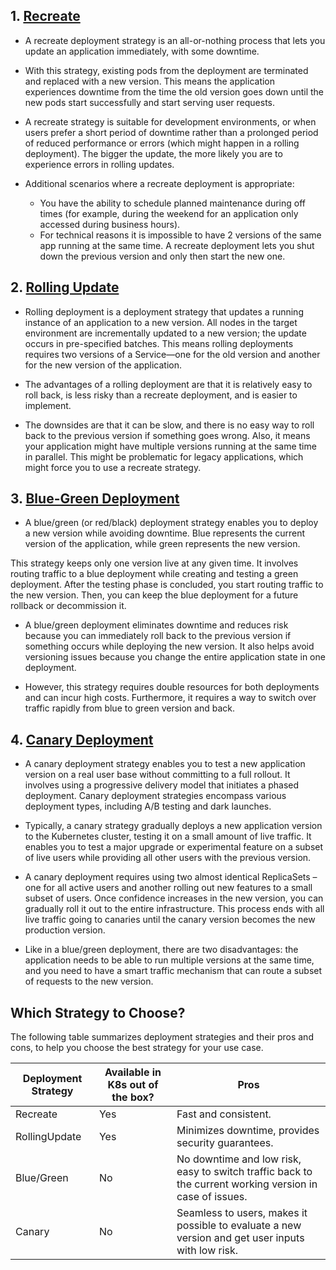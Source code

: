 ## 1. [Recreate]()
- A recreate deployment strategy is an all-or-nothing process that lets you update an application immediately, with some downtime. 

- With this strategy, existing pods from the deployment are terminated and replaced with a new version. This means the application experiences downtime from the time the old version goes down until the new pods start successfully and start serving user requests. 

- A recreate strategy is suitable for development environments, or when users prefer a short period of downtime rather than a prolonged period of reduced performance or errors (which might happen in a rolling deployment). The bigger the update, the more likely you are to experience errors in rolling updates.

- Additional scenarios where a recreate deployment is appropriate: 

    - You have the ability to schedule planned maintenance during off times (for example, during the weekend for an application only accessed during business hours). 
    - For technical reasons it is impossible to have 2 versions of the same app running at the same time. A recreate deployment lets you shut down the previous version and only then start the new one.
## 2. [Rolling Update]()
- Rolling deployment is a deployment strategy that updates a running instance of an application to a new version. All nodes in the target environment are incrementally updated to a new version; the update occurs in pre-specified batches. This means rolling deployments requires two versions of a Service—one for the old version and another for the new version of the application.

- The advantages of a rolling deployment are that it is relatively easy to roll back, is less risky than a recreate deployment, and is easier to implement.

- The downsides are that it can be slow, and there is no easy way to roll back to the previous version if something goes wrong. Also, it means your application might have multiple versions running at the same time in parallel. This might be problematic for legacy applications, which might force you to use a recreate strategy.
## 3. [Blue-Green Deployment]()
- A blue/green (or red/black) deployment strategy enables you to deploy a new version while avoiding downtime. Blue represents the current version of the application, while green represents the new version. 

This strategy keeps only one version live at any given time. It involves routing traffic to a blue deployment while creating and testing a green deployment. After the testing phase is concluded, you start routing traffic to the new version. Then, you can keep the blue deployment for a future rollback or decommission it. 

- A blue/green deployment eliminates downtime and reduces risk because you can immediately roll back to the previous version if something occurs while deploying the new version. It also helps avoid versioning issues because you change the entire application state in one deployment. 

- However, this strategy requires double resources for both deployments and can incur high costs. Furthermore, it requires a way to switch over traffic rapidly from blue to green version and back.
## 4. [Canary Deployment]()
- A canary deployment strategy enables you to test a new application version on a real user base without committing to a full rollout. It involves using a progressive delivery model that initiates a phased deployment. Canary deployment strategies encompass various deployment types, including A/B testing and dark launches.

- Typically, a canary strategy gradually deploys a new application version to the Kubernetes cluster, testing it on a small amount of live traffic. It enables you to test a major upgrade or experimental feature on a subset of live users while providing all other users with the previous version.

- A canary deployment requires using two almost identical ReplicaSets – one for all active users and another rolling out new features to a small subset of users. Once confidence increases in the new version, you can gradually roll it out to the entire infrastructure. This process ends with all live traffic going to canaries until the canary version becomes the new production version.

- Like in a blue/green deployment, there are two disadvantages: the application needs to be able to run multiple versions at the same time, and you need to have a smart traffic mechanism that can route a subset of requests to the new version.

## Which Strategy to Choose?
The following table summarizes deployment strategies and their pros and cons, to help you choose the best strategy for your use case.

|Deployment Strategy|Available in K8s out of the box?|Pros|
|---|---|---|
|Recreate|Yes| Fast and consistent.|
|RollingUpdate|Yes| 	Minimizes downtime, provides security guarantees.|
|Blue/Green|No| No downtime and low risk, easy to switch traffic back to the current working version in case of issues.|
|Canary|No| Seamless to users, makes it possible to evaluate a new version and get user inputs with low risk.|